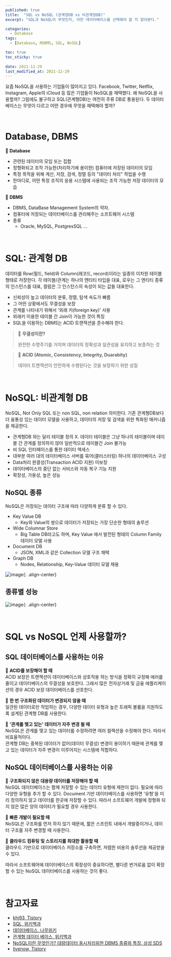 ```yaml
---
published: true
title:  "SQL vs NoSQL (관계형DB vs 비관계형DB)"
excerpt: "SQL과 NoSQL이 무엇인지, 어떤 데이터베이스를 선택해야 할 지 알아본다."

categories:
  - Database
tags:
  - [Database, RDBMS, SQL, NoSQL]

toc: true
toc_sticky: true
 
date: 2021-12-29
last_modified_at: 2021-12-29
---
```


요즘 NoSQL을 사용하는 기업들이 많아지고 있다. Facebook, Twitter, Netflix, Instagram, Apple의 iCloud 등 많은 기업들이 NoSQL을 채택했다. 왜 NoSQL을 사용할까? 그럼에도 불구하고 SQL(관계형DB)는 여전히 주류 DB로 통용된다. 두 데이터베이스는 무엇이 다르고 어떤 경우에 무엇을 채택해야 할까?

<br>

# Database, DBMS

📍 **Database**
- 관련된 데이터의 모임 또는 집합
- 정형화되고 조작 가능한(처리하기에 용이한) 컴퓨터에 저장된 데이터의 모임
- 특정 목적을 위해 계산, 저장, 검색, 정렬 등의 "데이터 처리" 작업을 수행
- 한마디로, 어떤 특정 조직의 응용 시스템에 사용되는 조작 가능한 저장 데이터의 모습

📍 **DBMS**
- DBMS, DataBase Management System의 약자.
- 컴퓨터에 저장되는 데이터베이스를 관리해주는 소프트웨어 시스템
- 종류
  - Oracle, MySQL, PostgresSQL ...

<br>

# SQL: 관계형 DB
데이터를 Row(필드, field)와 Column(레코드, record)이라는 일종의 이차원 테이블 형태로 저장한다. 각 테이블/관계는 하나의 엔티티 타입을 대표, 로우는 그 엔티티 종류의 인스턴스를 대표, 컬럼은 그 인스턴스의 속성이 되는 값들 대표한다.

- 신뢰성이 높고 데이터의 분류, 정렬, 탐색 속도가 빠름
- 그 어떤 상황에서도 무결성을 보장
- 관계를 나타내기 위해서 '외래 키(foreign key)' 사용
- 외래키 이용한 테이블 간 Join이 가능한 것이 특징
- SQL을 이용하는 DBMS는 ACID 트랜잭션을 준수해야 한다.

> 🤖 **무결성이란?**
> 
> 완전한 수명주기를 거치며 데이터의 정확성과 일관성을 유지하고 보증하는 것

> 🤖 **ACID (Atomic, Consistency, Integrity, Duarabity)**
> 
> 데이터 트랜잭션이 안전하게 수행된다는 것을 보장하기 위한 성질

<br>

# NoSQL: 비관계형 DB
NoSQL, Not Only SQL 또는 non SQL, non relation 의미한다. 기존 관계형DB보다 더 융통성 있는 데이터 모델을 사용하고, 데이터의 저장 및 검색을 위한 특화된 매커니즘을 제공한다.

- 관계형DB 와는 달리 테이블 정의 X. 데이터 테이블은 그냥 하나의 테이블이며 테이블 간 관계를 정의하지 않아 일반적으로 테이블간 Join 불가능
- 비 SQL 인터페이스를 통한 데이터 액세스
- 대부분 여러 대의 데이터베이스 서버를 묶어(클러스터링) 하나의 데이터베이스 구성
- Data처리 완결성(Transaction ACID 지원) 미보장
- 데이터베이스의 중단 없는 서비스와 자동 복구 기능 지원
- 확장성, 가용성, 높은 성능

## NoSQL 종류
NoSQL은 저장되는 데이터 구조에 따라 다양하게 분류 할 수 있다.

- Key Value DB
  - Key와 Value의 쌍으로 데이터가 저장되는 가장 단순한 형태의 솔루션
- Wide Columnar Store
  - Big Table DB라고도 하며, Key Value 에서 발전된 형태의 Column Family 데이터 모델 사용
- Document DB
  - JSON, XML과 같은 Collection 모델 구조 채택
- Graph DB
  - Nodes, Relationship, Key-Value 데이터 모델 채용

![image](https://user-images.githubusercontent.com/67352902/147574623-f8abfada-0464-4898-8167-a73dc858e439.png){: .align-center}

## 종류별 성능

![image](https://user-images.githubusercontent.com/67352902/147574730-3df040ec-0f06-4dde-a8b8-07e07cd1c97b.png){: .align-center}

<br>

# SQL vs NoSQL 언제 사용할까?

## SQL 데이터베이스를 사용하는 이유

📌 **ACID를 보장해야 할 때**<br>
ACID 보장은 트랜잭션이 데이터베이스와 상호작용 하는 방식을 정확히 규정해 에러를 줄이고 데이터베이스의 무결성을 보호한다. 그래서 많은 전자상거래 및 금융 애플리케이션의 경우 ACID 보장 데이터베이스를 선호한다.



📌 **한 번 구조화된 데이터가 변경되지 않을 때**<br>
일관된 데이터로만 작업하는 경우, 다양한 데이터 유형과 높은 트래픽 볼륨을 지원하도록 설계된 관계형 DB를 사용한다.



📌 **'관계를 맺고 있는' 데이터가 자주 변경 될 때**<br>
NoSQL은 관계를 맺고 있는 데이터를 수정하려면 여러 컬렉션을 수정해야 한다. 따라서 비효율적이다.<br>
관계형 DB는 중복된 데이터가 없어(데이터 무결성) 변경이 용이하기 때문에 관계를 맺고 있는 데이터가 자주 변경이 이루어지는 시스템에 적합하다.


## NoSQL 데이터베이스를 사용하는 이유

📌 **구조화되지 않은 대용량 데이터를 저장해야 할 때**<br>
NoSQL 데이터베이스는 함께 저장할 수 있는 데이터 유형에 제한이 없다. 필요에 따라 다양한 유형을 추가 할 수 있다. Document 기반 데이터베이스를 사용하면 '유형'을 미리 정의하지 않고 데이터를 한곳에 저장할 수 있다. 따라서 소프트웨어 개발에 정형화 되지 않은 많은 양의 데이터가 필요할 경우 사용한다.


📌 **빠른 개발이 필요할 때**<br>
NoSQL은 구조화를 먼저 하지 않기 때문에, 짧은 스프린트 내에서 개발중이거나, 데이터 구조를 자주 변경할 때 사용한다.

📌 **클라우드 컴퓨팅 및 스토리지를 최대한 활용할 때**<br>
클라우드 기반으로 데이터베이스 저장소를 구축하면, 저렴한 비용의 솔루션을 제공받을 수 있다.

따라서 소프트웨어에 데이터베이스의 확장성이 중요하다면, 별다른 번거로움 없이 확장할 수 있는 NoSQL 데이터베이스를 사용하는 것이 좋다.

<br>

# 참고자료
- [khj93, Tistory](https://khj93.tistory.com/entry/Database-RDBMS%EC%99%80-NOSQL-%EC%B0%A8%EC%9D%B4%EC%A0%90)
- [SQL, 위키백과](https://ko.wikipedia.org/wiki/SQL)
- [데이터베이스, 나무위키](https://namu.wiki/w/%EB%8D%B0%EC%9D%B4%ED%84%B0%EB%B2%A0%EC%9D%B4%EC%8A%A4?from=RDBMS#s-5.1)
- [관계형 데이터 베이스, 위키백과](https://ko.wikipedia.org/wiki/%EA%B4%80%EA%B3%84%ED%98%95_%EB%8D%B0%EC%9D%B4%ED%84%B0%EB%B2%A0%EC%9D%B4%EC%8A%A4)
- [NoSQL이란 무엇인가? 대량데이터 동시처리위한 DBMS 종류와 특징, 삼성 SDS](https://www.samsungsds.com/kr/insights/1232564_4627.html)
- [livenow, Tistory](https://livenow14.tistory.com/65)

<br>